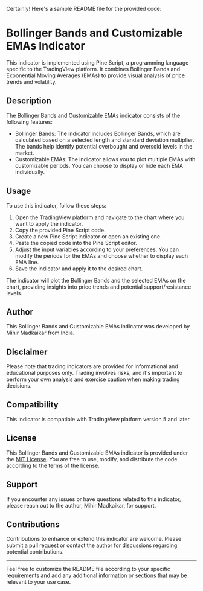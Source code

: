 Certainly! Here's a sample README file for the provided code:

# Bollinger Bands and Customizable EMAs Indicator

This indicator is implemented using Pine Script, a programming language specific to the TradingView platform. It combines Bollinger Bands and Exponential Moving Averages (EMAs) to provide visual analysis of price trends and volatility.

## Description

The Bollinger Bands and Customizable EMAs indicator consists of the following features:

- Bollinger Bands: The indicator includes Bollinger Bands, which are calculated based on a selected length and standard deviation multiplier. The bands help identify potential overbought and oversold levels in the market.
- Customizable EMAs: The indicator allows you to plot multiple EMAs with customizable periods. You can choose to display or hide each EMA individually.

## Usage

To use this indicator, follow these steps:

1. Open the TradingView platform and navigate to the chart where you want to apply the indicator.
2. Copy the provided Pine Script code.
3. Create a new Pine Script indicator or open an existing one.
4. Paste the copied code into the Pine Script editor.
5. Adjust the input variables according to your preferences. You can modify the periods for the EMAs and choose whether to display each EMA line.
6. Save the indicator and apply it to the desired chart.

The indicator will plot the Bollinger Bands and the selected EMAs on the chart, providing insights into price trends and potential support/resistance levels.

## Author

This Bollinger Bands and Customizable EMAs indicator was developed by Mihir Madkaikar from India.

## Disclaimer

Please note that trading indicators are provided for informational and educational purposes only. Trading involves risks, and it's important to perform your own analysis and exercise caution when making trading decisions.

## Compatibility

This indicator is compatible with TradingView platform version 5 and later.

## License

This Bollinger Bands and Customizable EMAs indicator is provided under the [MIT License](https://opensource.org/licenses/MIT). You are free to use, modify, and distribute the code according to the terms of the license.

## Support

If you encounter any issues or have questions related to this indicator, please reach out to the author, Mihir Madkaikar, for support.

## Contributions

Contributions to enhance or extend this indicator are welcome. Please submit a pull request or contact the author for discussions regarding potential contributions.

---

Feel free to customize the README file according to your specific requirements and add any additional information or sections that may be relevant to your use case.
